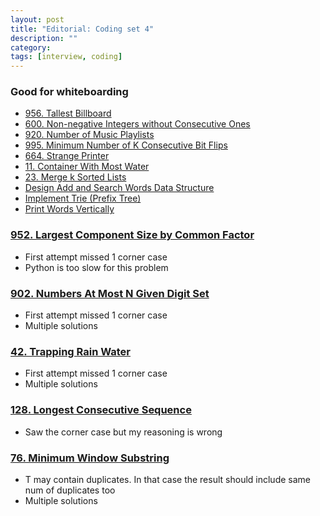 ```yaml
---
layout: post
title: "Editorial: Coding set 4" 
description: ""
category: 
tags: [interview, coding]
---
```


### Good for whiteboarding
* [956. Tallest Billboard](https://leetcode.com/submissions/detail/345017714/)
* [600. Non-negative Integers without Consecutive Ones](https://leetcode.com/submissions/detail/348289129/)
* [920. Number of Music Playlists](https://leetcode.com/submissions/detail/354028044/)
* [995. Minimum Number of K Consecutive Bit Flips](https://leetcode.com/submissions/detail/348299521/)
* [664. Strange Printer](https://leetcode.com/submissions/detail/348031920/)
* [11. Container With Most Water](https://leetcode.com/submissions/detail/363114517/)
* [23. Merge k Sorted Lists](https://leetcode.com/submissions/detail/355974960/)
* [Design Add and Search Words Data Structure](https://leetcode.com/submissions/detail/407138831/)
* [Implement Trie (Prefix Tree)](https://leetcode.com/submissions/detail/386890415/)
* [Print Words Vertically](https://leetcode.com/submissions/detail/407179510/)

### [952. Largest Component Size by Common Factor](https://leetcode.com/submissions/detail/354468326/)
* First attempt missed 1 corner case
* Python is too slow for this problem

### [902. Numbers At Most N Given Digit Set](https://leetcode.com/submissions/detail/355453235/)
* First attempt missed 1 corner case
* Multiple solutions

### [42. Trapping Rain Water](https://leetcode.com/submissions/detail/355565871/)
* First attempt missed 1 corner case
* Multiple solutions

### [128. Longest Consecutive Sequence](https://leetcode.com/submissions/detail/355760145/)
* Saw the corner case but my reasoning is wrong

### [76. Minimum Window Substring](https://leetcode.com/submissions/detail/355963525/)
* T may contain duplicates. In that case the result should include same num of duplicates too
* Multiple solutions
